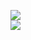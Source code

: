 [![](https://img.shields.io/badge/Made%20With-Github%20Spray-lightgrey.svg?style=for-the-badge&logo=github)](https://github.com/Annihil/github-spray#24020)  
[![](https://i.imgur.com/2DrTn0Z.gif)](https://github.com/Annihil/github-spray)
